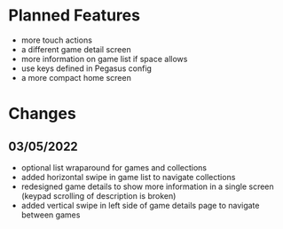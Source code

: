 # Planned Features
- more touch actions
- a different game detail screen
- more information on game list if space allows
- use keys defined in Pegasus config
- a more compact home screen

# Changes
## 03/05/2022
- optional list wraparound for games and collections
- added horizontal swipe in game list to navigate collections
- redesigned game details to show more information in a single screen
    (keypad scrolling of description is broken)
- added vertical swipe in left side of game details page to navigate between games

